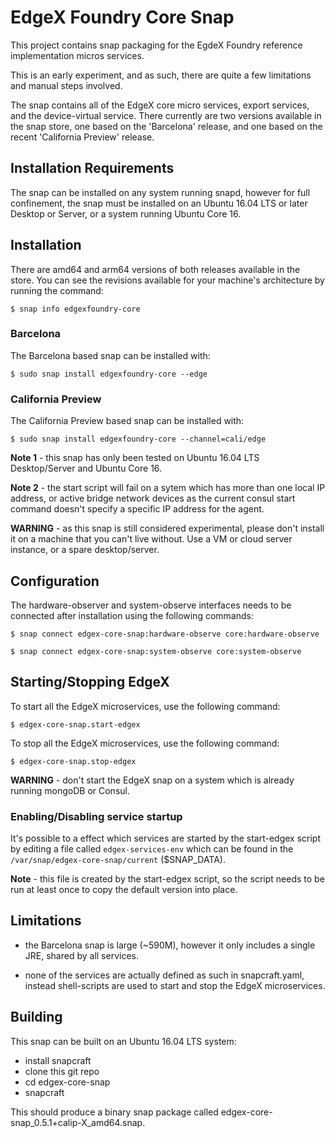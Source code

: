 # EdgeX Foundry Core Snap
This project contains snap packaging for the EgdeX Foundry reference implementation
micros services.

This is an early experiment, and as such, there are quite a few limitations and
manual steps involved.

The snap contains all of the EdgeX core micro services, export services, and the
device-virtual service.  There currently are two versions available in the snap store,
one based on the 'Barcelona' release, and one based on the recent 'California Preview'
release.

## Installation Requirements
The snap can be installed on any system running snapd, however for full confinement,
the snap must be installed on an Ubuntu 16.04 LTS or later Desktop or Server, or a system
running Ubuntu Core 16.

## Installation
There are amd64 and arm64 versions of both releases available in the store.  You can
see the revisions available for your machine's architecture by running the command:

`$ snap info edgexfoundry-core`

### Barcelona
The Barcelona based snap can be installed with:

`$ sudo snap install edgexfoundry-core --edge`

### California Preview
The California Preview based snap can be installed with:

`$ sudo snap install edgexfoundry-core --channel=cali/edge`

**Note 1** - this snap has only been tested on Ubuntu 16.04 LTS Desktop/Server and Ubuntu Core 16.

**Note 2** - the start script will fail on a sytem which has more than one local IP address,
or active bridge network devices as the current consul start command doesn't specify a specific
IP address for the agent.

**WARNING** - as this snap is still considered experimental, please don't install it
on a machine that you can't live without.  Use a VM or cloud server instance, or a spare
desktop/server.

## Configuration
The hardware-observer and system-observe interfaces needs to be connected after installation
using the following commands:

`$ snap connect edgex-core-snap:hardware-observe core:hardware-observe`

`$ snap connect edgex-core-snap:system-observe core:system-observe`

## Starting/Stopping EdgeX
To start all the EdgeX microservices, use the following command:

`$ edgex-core-snap.start-edgex`

To stop all the EdgeX microservices, use the following command:

`$ edgex-core-snap.stop-edgex`

**WARNING** - don't start the EdgeX snap on a system which is already running mongoDB or Consul.

### Enabling/Disabling service startup
It's possible to a effect which services are started by the start-edgex script by editing
a file called `edgex-services-env` which can be found in the `/var/snap/edgex-core-snap/current`
($SNAP_DATA).

**Note** - this file is created by the start-edgex script, so the script needs to be run at
least once to copy the default version into place.

## Limitations

 * the Barcelona snap is large (~590M), however it only includes a single JRE, shared by all services.

 * none of the services are actually defined as such in snapcraft.yaml, instead shell-scripts are used
   to start and stop the EdgeX microservices.

## Building

This snap can be built on an Ubuntu 16.04 LTS system:

 * install snapcraft
 * clone this git repo
 * cd edgex-core-snap
 * snapcraft

This should produce a binary snap package called edgex-core-snap_0.5.1+calip-X_amd64.snap.
